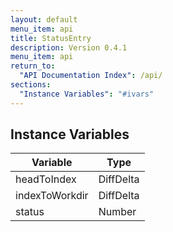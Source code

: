 ```yaml
---
layout: default
menu_item: api
title: StatusEntry
description: Version 0.4.1
menu_item: api
return_to:
  "API Documentation Index": /api/
sections:
  "Instance Variables": "#ivars"
---
```


## <a name="ivars"></a>Instance Variables

| Variable | Type |
| --- | --- |
| <a name="headToIndex"></a>headToIndex | DiffDelta |
| <a name="indexToWorkdir"></a>indexToWorkdir | DiffDelta |
| <a name="status"></a>status | Number |

